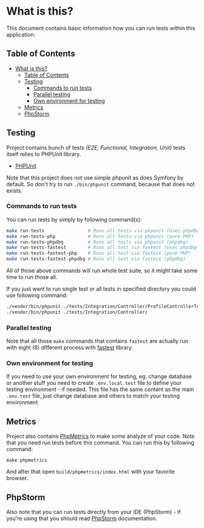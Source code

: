 # What is this?

This document contains basic information how you can run tests within this
application.

## Table of Contents

* [What is this?](#what-is-this)
   * [Table of Contents](#table-of-contents)
   * [Testing](#testing)
      * [Commands to run tests](#commands-to-run-tests)
      * [Parallel testing](#parallel-testing)
      * [Own environment for testing](#own-environment-for-testing)
   * [Metrics](#metrics)
   * [PhpStorm](#phpstorm)

## Testing

Project contains bunch of tests _(E2E, Functional, Integration, Unit)_ tests 
itself relies to PHPUnit library.

* [PHPUnit](https://phpunit.de/)

Note that this project does not use simple phpunit as does Symfony by default.
So don't try to run `./bin/phpunit` command, because that does not exists.

### Commands to run tests

You can run tests by simply by following command(s):

```bash
make run-tests                # Runs all tests via phpunit (Uses phpdbg if that is installed)
make run-tests-php            # Runs all tests via phpunit (pure PHP)
make run-tests-phpdbg         # Runs all tests via phpunit (phpdbg)
make run-tests-fastest        # Runs all test via fastest (Uses phpdbg if that is installed)
make run-tests-fastest-php    # Runs all test via fastest (pure PHP)
make run-tests-fastest-phpdbg # Runs all test via fastest (phpdbg)
```

All of those above commands will run whole test suite, so it might take some
time to run those all.

If you just want to run single test or all tests in specified directory you
could use following command:

```bash
./vendor/bin/phpunit ./tests/Integration/Controller/ProfileControllerTest.php # Just this single test class
./vendor/bin/phpunit ./tests/Integration/Controller/                          # All tests in this directory
```

### Parallel testing

Note that all those `make` commands that contains `fastest` are actually run
with eight (8) different process with [fastest](https://github.com/liuggio/fastest)
library.

### Own environment for testing

If you need to use your own environment for testing, eg. change database or 
another stuff you need to create `.env.local.test` file to define your testing
environment - if needed. This file has the same content as the main `.env.test` 
file, just change database and others to match your testing environment.

## Metrics

Project also contains [PhpMetrics](https://github.com/phpmetrics/phpmetrics)
to make some analyze of your code. Note that you need run tests before this
command. You can run this by following command:

```
make phpmetrics
```

And after that open `build/phpmetrics/index.html` with your favorite browser.

## PhpStorm

Also note that you can run tests directly from your IDE (PhpStorm) - if you're
using that you should read [PhpStorm](PHPSTORM.md) documentation.
